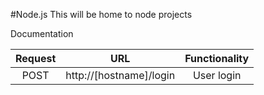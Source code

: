 #Node.js
This will be home to node projects


Documentation

| Request | URL | Functionality |
|:--------:| :---------: | :--------:|
POST       | http://[hostname]/login | User login |
